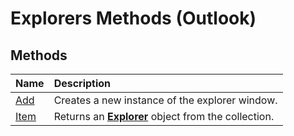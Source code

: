 
# Explorers Methods (Outlook)

## Methods



|**Name**|**Description**|
|:-----|:-----|
|[Add](c3db3c6f-6441-c23e-06f2-afb5b61e5662.md)|Creates a new instance of the explorer window.|
|[Item](b854ab0e-e966-4de8-7ccf-db4723812212.md)|Returns an  **[Explorer](026591e5-049f-503a-4166-34e6dbc225fb.md)** object from the collection.|
